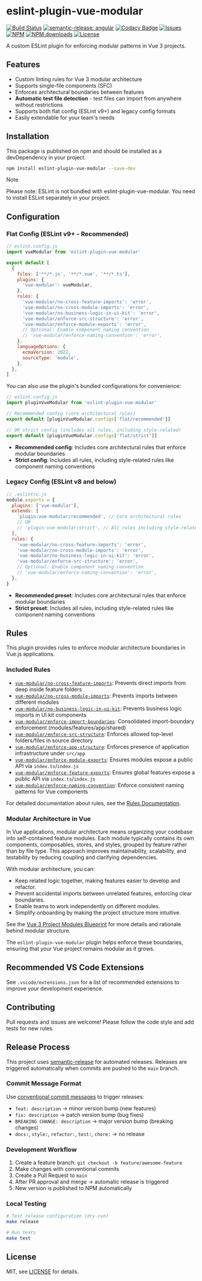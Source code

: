 # eslint-plugin-vue-modular

[![Build Status](https://img.shields.io/github/actions/workflow/status/andrewmolyuk/eslint-plugin-vue-modular/release.yml)](https://github.com/andrewmolyuk/eslint-plugin-vue-modular/actions/workflows/release.yml)
[![semantic-release: angular](https://img.shields.io/badge/semantic--release-angular-e10079?logo=semantic-release)](https://github.com/semantic-release/semantic-release)
[![Codacy Badge](https://app.codacy.com/project/badge/Grade/819ccf509a694fcc8204bca4a78c634d)](https://app.codacy.com/gh/andrewmolyuk/eslint-plugin-vue-modular/dashboard?utm_source=gh&utm_medium=referral&utm_content=&utm_campaign=Badge_grade)
[![Issues](https://img.shields.io/github/issues/andrewmolyuk/eslint-plugin-vue-modular)](https://github.com/andrewmolyuk/eslint-plugin-vue-modular/issues)
[![NPM](https://img.shields.io/npm/v/eslint-plugin-vue-modular.svg?style=flat)](https://www.npmjs.com/package/eslint-plugin-vue-modular)
[![NPM downloads](https://img.shields.io/npm/dw/eslint-plugin-vue-modular.svg?style=flat)](https://www.npmjs.com/package/eslint-plugin-vue-modular)
[![License](https://img.shields.io/npm/l/eslint-plugin-vue-modular.svg)](LICENSE)

A custom ESLint plugin for enforcing modular patterns in Vue 3 projects.

## Features

- Custom linting rules for Vue 3 modular architecture
- Supports single-file components (SFC)
- Enforces architectural boundaries between features
- **Automatic test file detection** - test files can import from anywhere without restrictions
- Supports both flat config (ESLint v9+) and legacy config formats
- Easily extendable for your team's needs

## Installation

This package is published on npm and should be installed as a devDependency in your project.

```bash
npm install eslint-plugin-vue-modular --save-dev
```

> [!NOTE]  
> Please note: ESLint is not bundled with eslint-plugin-vue-modular. You need to install ESLint separately in your project.

## Configuration

### Flat Config (ESLint v9+ - Recommended)

```js
// eslint.config.js
import vueModular from 'eslint-plugin-vue-modular'

export default [
  {
    files: ['**/*.js', '**/*.vue', '**/*.ts'],
    plugins: {
      'vue-modular': vueModular,
    },
    rules: {
      'vue-modular/no-cross-feature-imports': 'error',
      'vue-modular/no-cross-module-imports': 'error',
      'vue-modular/no-business-logic-in-ui-kit': 'error',
      'vue-modular/enforce-src-structure': 'error',
      'vue-modular/enforce-module-exports': 'error',
      // Optional: Enable component naming convention
      // 'vue-modular/enforce-naming-convention': 'error',
    },
    languageOptions: {
      ecmaVersion: 2022,
      sourceType: 'module',
    },
  },
]
```

You can also use the plugin's bundled configurations for convenience:

```js
// eslint.config.js
import pluginVueModular from 'eslint-plugin-vue-modular'

// Recommended config (core architectural rules)
export default [pluginVueModular.configs['flat/recommended']]

// OR strict config (includes all rules, including style-related)
export default [pluginVueModular.configs['flat/strict']]
```

- **Recommended config**: Includes core architectural rules that enforce modular boundaries
- **Strict config**: Includes all rules, including style-related rules like component naming conventions

### Legacy Config (ESLint v8 and below)

```js
// .eslintrc.js
module.exports = {
  plugins: ['vue-modular'],
  extends: [
    'plugin:vue-modular/recommended', // Core architectural rules
    // OR
    // 'plugin:vue-modular/strict', // All rules including style-related
  ],
  rules: {
    'vue-modular/no-cross-feature-imports': 'error',
    'vue-modular/no-cross-module-imports': 'error',
    'vue-modular/no-business-logic-in-ui-kit': 'error',
    'vue-modular/enforce-src-structure': 'error',
    // Optional: Enable component naming convention
    // 'vue-modular/enforce-naming-convention': 'error',
  },
}
```

- **Recommended preset**: Includes core architectural rules that enforce modular boundaries
- **Strict preset**: Includes all rules, including style-related rules like component naming conventions

## Rules

This plugin provides rules to enforce modular architecture boundaries in Vue.js applications.

### Included Rules

- [`vue-modular/no-cross-feature-imports`](./docs/rules/no-cross-feature-imports.md): Prevents direct imports from deep inside feature folders
- [`vue-modular/no-cross-module-imports`](./docs/rules/no-cross-module-imports.md): Prevents imports between different modules
- [`vue-modular/no-business-logic-in-ui-kit`](./docs/rules/no-business-logic-in-ui-kit.md): Prevents business logic imports in UI kit components
- [`vue-modular/enforce-import-boundaries`](./docs/rules/enforce-import-boundaries.md): Consolidated import-boundary enforcement (modules/features/app/shared)
- [`vue-modular/enforce-src-structure`](./docs/rules/enforce-src-structure.md): Enforces allowed top-level folders/files in source directory
- [`vue-modular/enforce-app-structure`](./docs/rules/enforce-app-structure.md): Enforces presence of application infrastructure under `src/app`
- [`vue-modular/enforce-module-exports`](./docs/rules/enforce-module-exports.md): Ensures modules expose a public API via `index.ts`/`index.js`
- [`vue-modular/enforce-feature-exports`](./docs/rules/enforce-feature-exports.md): Ensures global features expose a public API via `index.ts`/`index.js`
- [`vue-modular/enforce-naming-convention`](./docs/rules/enforce-naming-convention.md): Enforce consistent naming patterns for Vue components

For detailed documentation about rules, see the [Rules Documentation](./docs/rules.md).

### Modular Architecture in Vue

In Vue applications, modular architecture means organizing your codebase into self-contained feature modules. Each module typically contains its own components, composables, stores, and styles, grouped by feature rather than by file type. This approach improves maintainability, scalability, and testability by reducing coupling and clarifying dependencies.

With modular architecture, you can:

- Keep related logic together, making features easier to develop and refactor.
- Prevent accidental imports between unrelated features, enforcing clear boundaries.
- Enable teams to work independently on different modules.
- Simplify onboarding by making the project structure more intuitive.

See the [Vue 3 Project Modules Blueprint](./docs/vue3-project-modules-blueprint.md) for more details and rationale behind modular structure.

The `eslint-plugin-vue-modular` plugin helps enforce these boundaries, ensuring that your Vue project remains modular as it grows.

## Recommended VS Code Extensions

See `.vscode/extensions.json` for a list of recommended extensions to
improve your development experience.

## Contributing

Pull requests and issues are welcome! Please follow the code style and add
tests for new rules.

## Release Process

This project uses [semantic-release](https://semantic-release.gitbook.io/semantic-release/) for automated releases. Releases are triggered automatically when commits are pushed to the `main` branch.

### Commit Message Format

Use [conventional commit messages](https://www.conventionalcommits.org/) to trigger releases:

- `feat: description` → minor version bump (new features)
- `fix: description` → patch version bump (bug fixes)
- `BREAKING CHANGE: description` → major version bump (breaking changes)
- `docs:`, `style:`, `refactor:`, `test:`, `chore:` → no release

### Development Workflow

1. Create a feature branch: `git checkout -b feature/awesome-feature`
2. Make changes with conventional commits
3. Create a Pull Request to `main`
4. After PR approval and merge → automatic release is triggered
5. New version is published to NPM automatically

### Local Testing

```bash
# Test release configuration (dry-run)
make release

# Run tests
make test
```

## License

MIT, see [LICENSE](./LICENSE) for details.
